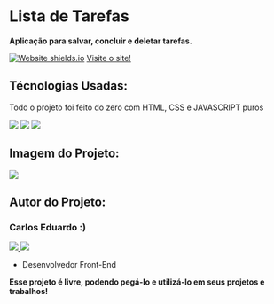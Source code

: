 <h1> Lista de Tarefas </h1>
<p><b>Aplicação para salvar, concluir e deletar tarefas.</b></p>

[![Website shields.io](https://img.shields.io/website-up-down-green-red/http/shields.io.svg)](http://shields.io/)
<a href="https://lista-de-tarefas-blackk.vercel.app/"> Visite o site! </a>

<h2 id="tecnologias">Técnologias Usadas:</h2>

<p> Todo o projeto foi feito do zero com HTML, CSS e JAVASCRIPT puros</p>

<p>
  <img src="https://img.shields.io/badge/HTML5-E34F26?style=for-the-badge&logo=html5&logoColor=white" />
  <img src="https://img.shields.io/badge/CSS3-1572B6?style=for-the-badge&logo=css3&logoColor=white" />
  <img src="https://img.shields.io/badge/JavaScript-F7DF1E?style=for-the-badge&logo=javascript&logoColor=black" />
</p>

<h2>Imagem do Projeto:</h2>
<img src="https://i.ibb.co/wQ3m8CC/lista-de-tarefas.png"/>
<h2 id="autor">Autor do Projeto:</h2>

<h3> Carlos Eduardo :) </h3>

<p> 
  <a href="https://github.com/carlosEduardDev">
    <img src="https://img.shields.io/badge/GitHub-100000?style=for-the-badge&logo=github&logoColor=white" />
  </a> 
  <a href="https://api.whatsapp.com/send?phone=5511974265092/">
    <img src="https://img.shields.io/badge/WhatsApp-25D366?style=for-the-badge&logo=whatsapp&logoColor=white" />
  </a>   
</p>

<ul>
  <li>Desenvolvedor Front-End</li>
</ul>
<p><b>Esse projeto é livre, podendo pegá-lo e utilizá-lo em seus projetos e trabalhos! <b></p>
